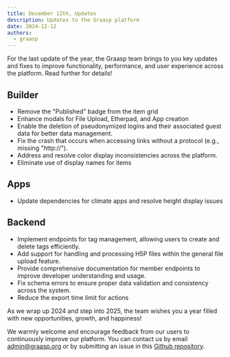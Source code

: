 ```yaml
---
title: December 12th, Updates
description: Updates to the Graasp platform
date: 2024-12-12
authors:
  - graasp
---
```


For the last update of the year, the Graasp team brings to you key updates and fixes to improve functionality, performance, and user experience across the platform. Read further for details!

<!-- Everything below this will not be shown in the post overview -->
<!-- truncate -->

## Builder

- Remove the "Published" badge from the item grid
- Enhance modals for File Upload, Etherpad, and App creation
- Enable the deletion of pseudonymized logins and their associated guest data for better data management.
- Fix the crash that occurs when accessing links without a protocol (e.g., missing "http://").
- Address and resolve color display inconsistencies across the platform.
- Eliminate use of display names for items

## Apps

- Update dependencies for climate apps and resolve height display issues

## Backend

- Implement endpoints for tag management, allowing users to create and delete tags efficiently.
- Add support for handling and processing H5P files within the general file upload feature.
- Provide comprehensive documentation for member endpoints to improve developer understanding and usage.
- Fix schema errors to ensure proper data validation and consistency across the system.
- Reduce the export time limit for actions

As we wrap up 2024 and step into 2025, the team wishes you a year filled with new opportunities, growth, and happiness!

<!-- Generic message -->

We warmly welcome and encourage feedback from our users to continuously improve our platform. You can contact us by email [admin@graasp.org](mailto:admin@graasp.org) or by submitting an issue in this [Github repository](https://github.com/graasp/graasp-feedback).
